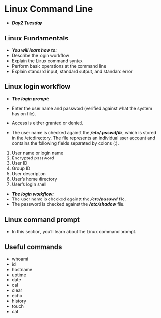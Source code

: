 # Linux Command Line
- ***Day2 Tuesday***

## Linux Fundamentals
- ***You will learn how to:***
- Describe the login workflow
- Explain the Linux command syntax
- Perform basic operations at the command line
- Explain standard input, standard output, and standard error

## Linux login workflow
- ***The login prompt:***
- Enter the user name and password (verified against what the system has on file).
- Access is either granted or denied.

- The user name is checked against the ***/etc/.psswdfile***, which is stored in the /etcdirectory. The file represents an individual user account and contains the following fields separated by colons (:).
1. User name or login name
2. Encrypted password
3. User ID
4. Group ID
5. User description
6. User’s home directory
7. User’s login shell

- ***The login workflow:***
- The user name is checked against the ***/etc/passwd*** file.
- The password is checked against the ***/etc/shadow*** file.

## Linux command prompt
- In this section, you’ll learn about the Linux command prompt.

## Useful commands
- whoami
- id
- hostname
- uptime
- date
- cal
- clear
- echo
- history
- touch
- cat
